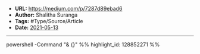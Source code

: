 - **URL:** https://medium.com/p/7287d89ebad6
- **Author:** Shalitha Suranga
- **Tags:** #Type/Source/Article
- **Date:** [2021-05-13](../_daily/2021-05-13.md)
---

powershell -Command "& {<PowerShell code-block goes here>}" %% highlight_id: 128852271 %%

